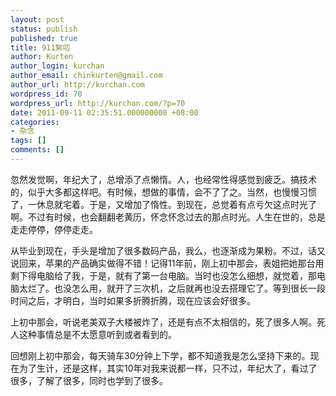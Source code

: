 ```yaml
---
layout: post
status: publish
published: true
title: 911絮叨
author: Kurten
author_login: kurchan
author_email: chinkurten@gmail.com
author_url: http://kurchan.com
wordpress_id: 70
wordpress_url: http://kurchan.com/?p=70
date: 2011-09-11 02:35:51.000000000 +08:00
categories:
- 杂念
tags: []
comments: []
---
```

忽然发觉啊，年纪大了，总增添了点懒惰。人，也经常性得感觉到疲乏。搞技术的，似乎大多都这样吧。有时候，想做的事情，会不了了之。当然，也慢慢习惯了，一休息就宅着。于是，又增加了惰性。到现在，总觉着有点亏欠这点时光了啊。不过有时候，也会翻翻老黄历，怀念怀念过去的那点时光。人生在世的，总是走走停停，停停走走。

从毕业到现在，手头是增加了很多数码产品，我么，也逐渐成为果粉。不过，话又说回来，苹果的产品确实做得不错！记得11年前，刚上初中那会，表姐把她那台用剩下得电脑给了我，于是，就有了第一台电脑。当时也没怎么细想，就觉着，那电脑太烂了。也没怎么用，就开了三次机，之后就再也没去搭理它了。等到很长一段时间之后，才明白，当时如果多折腾折腾，现在应该会好很多。

上初中那会，听说老美双子大楼被炸了，还是有点不太相信的，死了很多人啊。死人这种事情总是不太愿意听到或者看到的。

回想刚上初中那会，每天骑车30分钟上下学，都不知道我是怎么坚持下来的。现在为了生计，还是这样，其实10年对我来说都一样，只不过，年纪大了，看过了很多，了解了很多，同时也学到了很多。
